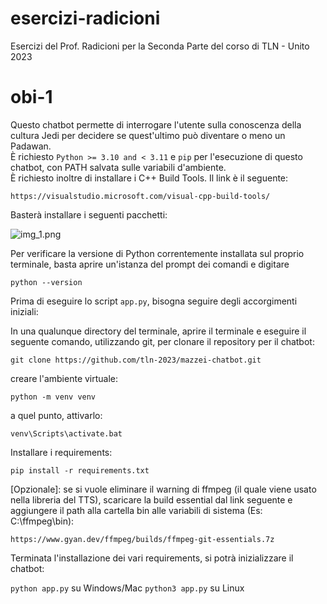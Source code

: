 # esercizi-radicioni
Esercizi del Prof. Radicioni per la Seconda Parte del corso di TLN - Unito 2023

# obi-1
Questo chatbot permette di interrogare l'utente sulla conoscenza della cultura Jedi per decidere se quest'ultimo può diventare o meno un Padawan.  
È richiesto ```Python >= 3.10 and < 3.11``` e ```pip``` per l'esecuzione di questo chatbot, con PATH salvata sulle variabili d'ambiente.  
È richiesto inoltre di installare i C++ Build Tools. Il link è il seguente:  

```https://visualstudio.microsoft.com/visual-cpp-build-tools/```

Basterà installare i seguenti pacchetti:  

![img_1.png](images/img.png)

Per verificare la versione di Python correntemente installata sul proprio terminale, basta aprire un'istanza del prompt 
dei comandi e digitare  

```python --version```

Prima di eseguire lo script ```app.py```, bisogna seguire degli accorgimenti iniziali:

In una qualunque directory del terminale, aprire il terminale e eseguire il seguente comando, utilizzando git, per clonare 
il repository per il chatbot:  

```git clone https://github.com/tln-2023/mazzei-chatbot.git```

creare l'ambiente virtuale:  

```python -m venv venv```

a quel punto, attivarlo:  

```venv\Scripts\activate.bat```

Installare i requirements:  

```pip install -r requirements.txt```

[Opzionale]: se si vuole eliminare il warning di ffmpeg (il quale viene usato nella libreria del TTS), scaricare la build essential dal link seguente e aggiungere il path alla cartella bin alle variabili di sistema (Es: C:\ffmpeg\bin):  

```https://www.gyan.dev/ffmpeg/builds/ffmpeg-git-essentials.7z```

Terminata l'installazione dei vari requirements, si potrà inizializzare il chatbot:

```python app.py``` su Windows/Mac
```python3 app.py``` su Linux



